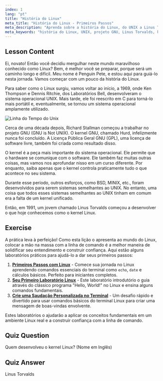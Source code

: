 ```yaml
---
index: 1
lang: "pt"
title: "História do Linux"
meta_title: "História do Linux - Primeiros Passos"
meta_description: "Aprenda sobre a história do Linux, do UNIX a Linus Torvalds e o projeto GNU. Entenda suas origens e evolução para iniciantes."
meta_keywords: "história do Linux, UNIX, projeto GNU, Linus Torvalds, kernel Linux, Linux para iniciantes, tutorial de Linux, guia de Linux"
---
```


## Lesson Content

Ei, novato! Então você decidiu mergulhar neste mundo maravilhoso conhecido como Linux? Bem, é melhor você se preparar, porque será um caminho longo e difícil. Meu nome é Penguin Pete, e estou aqui para guiá-lo nesta jornada. Vamos começar com um pouco da história do Linux.

Para saber como o Linux surgiu, vamos voltar ao início, a 1969, onde Ken Thompson e Dennis Ritchie, dos Laboratórios Bell, desenvolveram o sistema operacional UNIX. Mais tarde, ele foi reescrito em C para torná-lo mais portátil e, eventualmente, se tornou um sistema operacional amplamente utilizado.

![Linha do Tempo do Unix](https://file.labex.io/images/ed9c245d-e8be-4287-bf34-67750b042542.jpg)

Cerca de uma década depois, Richard Stallman começou a trabalhar no projeto GNU (GNU is Not UNIX). O kernel GNU, chamado Hurd, infelizmente nunca foi concluído. A Licença Pública Geral GNU (GPL), uma licença de software livre, também foi criada como resultado disso.

O kernel é a peça mais importante do sistema operacional. Ele permite que o hardware se comunique com o software. Ele também faz muitas outras coisas, mas vamos nos aprofundar nisso em um curso diferente. Por enquanto, saiba apenas que o kernel controla praticamente tudo o que acontece no seu sistema.

Durante esse período, outros esforços, como BSD, MINIX, etc., foram desenvolvidos para serem sistemas semelhantes ao UNIX. No entanto, uma coisa que todos esses sistemas semelhantes ao UNIX tinham em comum era a falta de um kernel unificado.

Então, em 1991, um jovem chamado Linus Torvalds começou a desenvolver o que hoje conhecemos como o kernel Linux.

## Exercise

A prática leva à perfeição! Como esta lição o apresenta ao mundo do Linux, colocar a mão na massa com a linha de comando é a melhor maneira de solidificar seu entendimento e construir confiança. Aqui estão alguns laboratórios práticos para ajudá-lo a dar seus primeiros passos:

1. **[Primeiros Passos com Linux](https://labex.io/pt/labs/linux-getting-started-with-linux-446315)** - Comece sua jornada no Linux aprendendo comandos essenciais do terminal como `echo`, `date` e cálculos básicos. Perfeito para iniciantes completos.
2. **[Seu Primeiro Laboratório Linux](https://labex.io/pt/labs/linux-your-first-linux-lab-270253)** - Este laboratório introdutório o guia através do clássico programa "Hello, World!" no Linux e ensina alguns comandos fundamentais.
3. **[Crie uma Saudação Personalizada no Terminal](https://labex.io/pt/labs/linux-create-personalized-terminal-greeting-446322)** - Um desafio rápido e divertido para usar comandos básicos do terminal Linux para criar uma mensagem de boas-vindas envolvente.

Estes laboratórios o ajudarão a aplicar os conceitos fundamentais em um ambiente Linux real e a construir confiança com a linha de comando.

## Quiz Question

Quem desenvolveu o kernel Linux? (Nome em Inglês)

## Quiz Answer

Linus Torvalds
